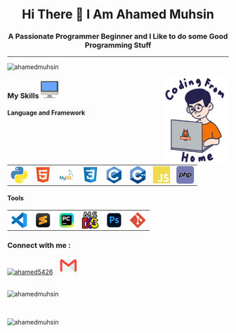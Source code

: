 <h1 align="center">Hi There 👋 I Am Ahamed Muhsin</h1>

<h3 align="center">A Passionate Programmer Beginner and I Like to do some Good Programming Stuff</h3> <hr>

<p align="left"><img src="https://komarev.com/ghpvc/?username=AhamedMuhsin&label=Profile%20views&color=0e75b6&style=flat" alt="ahamedmuhsin" /> </p>

<img align="right" width="150" height="200" src="Assets\coding form home.gif" />

<h3 align="left">My Skills  <img src="Assets\desktop.png" alt="Desktop" height="40" width="40" /></h3>

<h4 align="left">Language and Framework</h4>

<table>
<tr>
<td><img align="center" width="40" height="40" src="Assets\python.png" alt="Python" /></td>
<td><img align="center" width="40" height="40" src="Assets\html 5.png" alt="html 5" /></td>
<td><img align="center" width="40" height="40" src="Assets\MySQL.png" alt="MySQL" /></td>
<td><img align="center" width="40" height="40" src="Assets\css 3.png" alt="css 3" /></td>
<td><img align="center" width="40" height="40" src="Assets\c.png" alt="c" /></td>
<td><img align="center" width="40" height="40" src="Assets\c++.png" alt="c++" /></td>
<td><img align="center" width="40" height="40" src="Assets\javascript.png" alt="javascript" /></td>
<td><img align="center" width="40" height="40" src="Assets\php.png" alt="php" /></td>
</tr>
</table>

<h4 align="left">Tools</h4>

<table>
<tr>
<td><img align="center" width="40" height="40" src="Assets\vscode.png" alt="vscode" /></td>
<td><img align="center" width="40" height="40" src="Assets\sublime.png" alt="sublime" /></td>
<td><img align="center" width="40" height="40" src="Assets\pycharm.png" alt="pycharm" /></td>
<td><img align="center" width="40" height="40" src="Assets\turbo c++.png" alt="turbo c++" /></td>
<td><img align="center" width="40" height="40" src="Assets\photoshop.png" alt="photoshop" /></td>
<td><img align="center" width="40" height="40" src="Assets\git.png" alt="git" /></td>
</tr>
</table>

<h3 align="left">Connect with me :</h3>
<a href="https://instagram.com/ahamed5426" target="blank"><img src="https://raw.githubusercontent.com/rahuldkjain/github-profile-readme-generator/master/src/images/icons/Social/instagram.svg" alt="ahamed5426" height="40" width="40"/></a>&nbsp; &nbsp;
<a href="https://mail.google.com/mail/u/0/?tab=rm#inbox"><img src="Assets/mail.png" alt="Mail" height="40" width="40"/></a><br><br>
<p><img align="center"src="https://github-readme-stats.vercel.app/api/top-langs?username=AhamedMuhsin&show_icons=true&locale=en&layout=compact" alt="ahamedmuhsin"/></p><br>
<p> <img align="center"src="https://github-readme-stats.vercel.app/api?username=AhamedMuhsin&show_icons=true&locale=en" alt="ahamedmuhsin"/></p>

